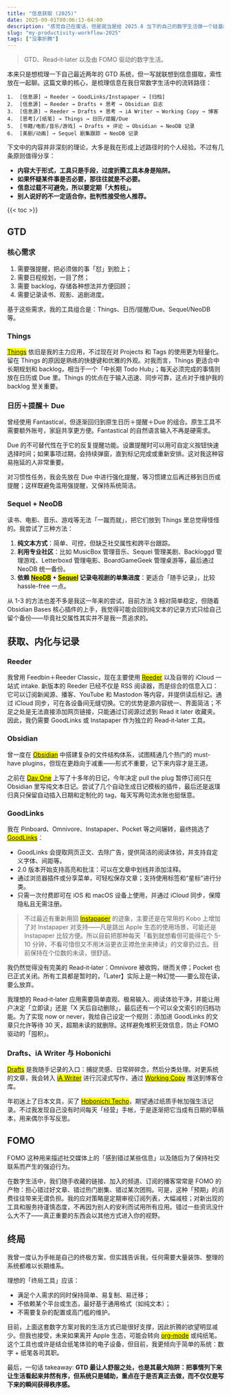 ```yaml
---
title: "信息获取 (2025)"
date: 2025-09-01T00:06:13-04:00
description: "感觉自己在废话，但是就当是给 2025.8 当下的自己的数字生活做一个硅基的备份好了。"
slug: "my-productivity-workflow-2025"
tags: ["没事折腾"]
---
```


> GTD、Read‑it‑later 以及由 FOMO 驱动的数字生活。

本来只是想梳理一下自己最近两年的 GTD 系统，但一写就联想到信息摄取，索性放在一起聊。这篇文章的核心，是梳理信息在我日常数字生活中的流转路径：

	1.	[信息源] → Reeder → GoodLinks/Instapaper → [归档]
	2.	[信息源] → Reeder → Drafts + 思考 → Obsidian 日志
	3.	[信息源] → Reeder → Drafts + 思考 → iA Writer → Working Copy → 博客
	4.	[思考]/[纸笔] → Things → 日历/提醒/Due
	5.	[书籍/电影/音乐/游戏] → Drafts + 评论 → Obsidian → NeoDB 记录
	6.	[美剧/动画] → Sequel 剧集跟踪 → NeoDB 记录

下文中的内容并非深刻的理论，大多是我在形成上述路径时的个人经验。不过有几条原则值得分享：

- **内容大于形式，工具只是手段，过度折腾工具本身是陷阱。**
- **如果怀疑某件事是否必要，那往往就是不必要。**
- **信息过载不可避免，所以要定期「大剪枝」。**
- **别人说好的不一定适合你，批判性接受他人推荐。**

{{< toc >}}

## GTD

### 核心需求

1. 需要强提醒，把必须做的事「怼」到脸上；  
2. 需要日程规划，一目了然；  
3. 需要 backlog，存储各种想法并方便回顾；  
4. 需要记录读书、观影、追剧进度。

基于这些需求，我的工具组合是：Things、日历/提醒/Due、Sequel/NeoDB 等。

### Things

<mark>[Things](https://culturedcode.com/things/)</mark> 依旧是我的主力应用，不过现在对 Projects 和 Tags 的使用更为轻量化。留在 Things 的原因是熟练的快捷键和优雅的外观。对我而言，Things 更适合中长期规划和 backlog，相当于一个「中长期 Todo Hub」；每天必须完成的事情则放在日历或 Due 里。Things 的优点在于输入迅速、同步可靠，这点对于维护我的 backlog 至关重要。

### 日历＋提醒＋ Due

曾经使用 Fantastical，但逐渐回归到原生日历＋提醒＋Due 的组合。原生工具不需要额外账号，家庭共享更方便。Fantastical 的自然语言输入不再是硬需求。

Due 的不可替代性在于它的反复提醒功能。设置提醒时可以用可自定义按钮快速选择时间；如果事项过期，会持续弹窗，直到标记完成或重新安排。这对我这种容易拖延的人非常重要。

对习惯性任务，我会先放在 Due 中进行强化提醒，等习惯建立后再迁移到日历或提醒；这样既避免滥用强提醒，又保持系统简洁。

### Sequel + NeoDB

读书、电影、音乐、游戏等无法「一蹴而就」，把它们放到 Things 里总觉得怪怪的。我尝试了三种方法：

1. **纯文本方式**：简单、可控，但缺乏社交属性和跨平台跟踪。  
2. **利用专业社区**：比如 MusicBox 管理音乐、Sequel 管理美剧、Backloggd 管理游戏、Letterboxd 管理电影、BoardGameGeek 管理桌游等，最后通过 NeoDB 统一备份。
3. **依赖 <mark>[NeoDB](https://neodb.social/discover/)</mark> + <mark>[Sequel](https://www.getsequel.app)</mark> 记录电视剧的单集进度**：更适合「随手记录」，比较 hassle-free 一点。

从 1-3 的方法也差不多是我这一年来的尝试，目前方法 3 相对简单稳定，但随着 Obsidian Bases 核心插件的上手，我觉得可能会回到纯文本的记录方式只给自己留个备份——毕竟社交属性其实并不是我一贯追求的。

## 获取、内化与记录

### Reeder

我曾用 Feedbin＋Reeder Classic，现在主要使用 <mark>[Reeder](https://reederapp.com)</mark> 以及自带的 iCloud 一站式 intake. 新版本的 Reeder 已经不仅是 RSS 阅读器，而是综合的信息入口：它可以订阅新闻源、播客、YouTube 和 Mastodon 等内容，并提供读后标记。通过 iCloud 同步，可在各设备间无缝切换。它的优势是源内容统一、界面简洁；不足之处是无法直接添加网页链接，只能通过订阅源过滤到 Read it later 收藏夹。因此，我仍需要 GoodLinks 或 Instapaper 作为独立的 Read‑it‑later 工具。

### Obsidian

曾一度在 <mark>[Obsidian](https://obsidian.md)</mark> 中搭建复杂的文件结构体系，试图精通几个热门的 must-have plugins，但现在更趋向于减重——形式不重要，记下来内容才是王道。

之前在 <mark>[Day One](https://dayoneapp.com)</mark> 上写了十多年的日记，今年决定 pull the plug 暂停订阅只在 Obsidian 里写纯文本日记。尝试了几个自动生成日记模板的插件，最后还是返璞归真只保留自动插入日期和定制化的 tag，每天写两句流水账也挺惬意。

### GoodLinks

我在 Pinboard、Omnivore、Instapaper、Pocket 等之间辗转，最终挑选了 <mark>[GoodLinks](https://goodlinks.app)</mark>：

- GoodLinks 会提取网页正文、去除广告，提供简洁的阅读体验，并支持自定义字体、间距等。  
- 2.0 版本开始支持高亮和批注：可以在文章中划线并添加注释。
- 通过浏览器插件或分享菜单，可轻松保存文章；支持使用标签和“星标”进行分类。  
- 只需一次付费即可在 iOS 和 macOS 设备上使用，并通过 iCloud 同步，保障隐私且无需注册。  

> 不过最近有重新用回 <mark>[Instapaper](https://www.instapaper.com)</mark> 的迹象，主要还是在常用的 Kobo 上增加了对 Instapaper 对支持——凡是跳出 Apple 生态的使用场景，可能还是 Instapaper 比较方便。所以目前把那种每天「看到就想看但可能得花个 5-10 分钟，不看可惜但又不用沐浴更衣正襟危坐来捧读」的文章扔过去。目前保持在个位数的未读，很舒适。

我仍然觉得没有完美的 Read‑it‑later：Omnivore 被收购，继而关停；Pocket 也已正式关闭。所有工具都是暂时的，「Later】实际上是一种幻觉——要么现在读，要么放弃。

我理想的 Read‑it‑later 应用需要简单直观、极易输入、阅读体验干净，并能让用户决定「立即读」还是「X 天后自动删除」，最后还有一个可以全文索引的归档功能。为了实现 now or never，我给自己设定一个规则：添加进 GoodLinks 的文章只允许等待 30 天，超期未读的就删除。这样避免堆积无效信息，防止 FOMO 驱动的「囤积」。

### Drafts、iA Writer 与 Hobonichi

<mark>[Drafts](https://getdrafts.com)</mark> 是我随手记录的入口：捕捉灵感、日常碎碎念，然后分类处理。对更系统的文章，我会转入 <mark>[iA Writer](https://ia.net/writer)</mark> 进行沉浸式写作，通过 <mark>[Working Copy](https://workingcopy.app)</mark> 推送到博客仓库。

年初迷上了日本文具，买了 <mark>[Hobonichi Techo](https://www.1101.com/store/techo/)</mark>，期望通过纸质手帐加强生活记录。不过我发现自己没有时间每天「经营」手帐，于是逐渐把它当成有日期的草稿本，用来偶尔手写反思。

## FOMO

FOMO 这种用来描述社交媒体上的「感到错过某些信息」以及随后为了保持社交联系而产生的强迫行为。

在数字生活中，我们随手收藏的链接、加入的频道、订阅的播客常常是 FOMO 的产物：担心错过好文章、错过热门剧集、错过某次团购。可是，这种「预期」的消费往往带来无谓负担。我的应对策略是定期审视订阅列表，大幅减枝；对新出现的工具和服务持谨慎态度，不再因为别人的安利而试用所有应用。错过一些资讯没什么大不了——真正重要的东西会以其他方式进入你的视野。

## 终局

我曾一度认为手帐是自己的终极方案，但实践告诉我，任何需要大量装饰、整理的系统都难以长期维系。

理想的「终局工具」应该：

- 满足个人需求的同时保持简单、易复制、易迁移；  
- 不依赖某个平台或生态，最好基于通用格式（如纯文本）；  
- 不需要复杂的配置或高门槛的维护。  

目前，上面这套数字方案对我的生活方式已能很好支撑，因此折腾的欲望明显减少。但我也接受，未来如果离开 Apple 生态，可能会转向 <mark>[org‑mode](https://orgmode.org)</mark> 或纯纸笔。这个工具也或许是结合纸笔体验的电子设备，但目前，我更倾向于简单的系统：数字 + 纸笔各司其职。

最后，一句话 takeaway: **GTD 最让人舒服之处，也是其最大陷阱：把事情列下来让生活看起来井然有序，但系统只是辅助，重点在于是否真正去做，而不仅仅是写下来的瞬间获得秩序感。**

